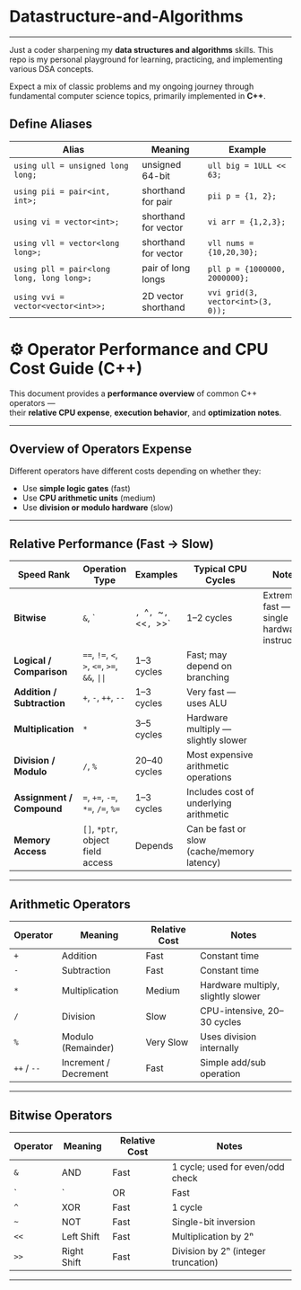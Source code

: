 # Datastructure-and-Algorithms

---

Just a coder sharpening my **data structures and algorithms** skills. This repo is my personal playground for learning, practicing, and implementing various DSA concepts.

Expect a mix of classic problems and my ongoing journey through fundamental computer science topics, primarily implemented in **C++**.

## Define Aliases

| Alias                                     | Meaning                         | Example                           |
| ----------------------------------------- | ------------------------------- | --------------------------------- |
| `using ull = unsigned long long;`         | unsigned 64-bit                 | `ull big = 1ULL << 63;`           |
| `using pii = pair<int, int>;`             | shorthand for pair              | `pii p = {1, 2};`                 |
| `using vi = vector<int>;`                 | shorthand for vector<int>       | `vi arr = {1,2,3};`               |
| `using vll = vector<long long>;`          | shorthand for vector<long long> | `vll nums = {10,20,30};`          |
| `using pll = pair<long long, long long>;` | pair of long longs              | `pll p = {1000000, 2000000};`     |
| `using vvi = vector<vector<int>>;`        | 2D vector shorthand             | `vvi grid(3, vector<int>(3, 0));` |


# ⚙️ Operator Performance and CPU Cost Guide (C++)

This document provides a **performance overview** of common C++ operators —  
their **relative CPU expense**, **execution behavior**, and **optimization notes**.

---

## Overview of Operators Expense

Different operators have different costs depending on whether they:
- Use **simple logic gates** (fast)
- Use **CPU arithmetic units** (medium)
- Use **division or modulo hardware** (slow)

---

## Relative Performance (Fast → Slow)

| Speed Rank | Operation Type | Examples | Typical CPU Cycles | Notes |
|-------------|----------------|-----------|--------------------|--------|
| **Bitwise** | `&`, `|`, `^`, `~`, `<<`, `>>` | 1–2 cycles | Extremely fast — single hardware instruction |
| **Logical / Comparison** | `==`, `!=`, `<`, `>`, `<=`, `>=`, `&&`, `\|\|` | 1–3 cycles | Fast; may depend on branching |
| **Addition / Subtraction** | `+`, `-`, `++`, `--` | 1–3 cycles | Very fast — uses ALU |
| **Multiplication** | `*` | 3–5 cycles | Hardware multiply — slightly slower |
| **Division / Modulo** | `/`, `%` | 20–40 cycles | Most expensive arithmetic operations |
| **Assignment / Compound** | `=`, `+=`, `-=`, `*=`, `/=`, `%=` | 1–3 cycles | Includes cost of underlying arithmetic |
| **Memory Access** | `[]`, `*ptr`, object field access | Depends | Can be fast or slow (cache/memory latency) |

---

## Arithmetic Operators

| Operator | Meaning | Relative Cost | Notes |
|-----------|----------|----------------|-------|
| `+` | Addition | Fast | Constant time |
| `-` | Subtraction | Fast | Constant time |
| `*` | Multiplication | Medium | Hardware multiply, slightly slower |
| `/` | Division | Slow | CPU-intensive, 20–30 cycles |
| `%` | Modulo (Remainder) | Very Slow | Uses division internally |
| `++` / `--` | Increment / Decrement | Fast | Simple add/sub operation |

---

## Bitwise Operators

| Operator | Meaning | Relative Cost | Notes |
|-----------|----------|----------------|-------|
| `&` | AND | Fast | 1 cycle; used for even/odd check |
| `|` | OR | Fast | 1 cycle |
| `^` | XOR | Fast | 1 cycle |
| `~` | NOT | Fast | Single-bit inversion |
| `<<` | Left Shift | Fast | Multiplication by 2ⁿ |
| `>>` | Right Shift | Fast | Division by 2ⁿ (integer truncation) |

---


